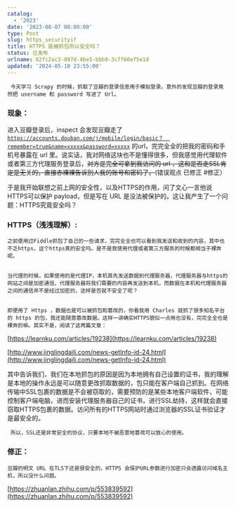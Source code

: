 ```yaml
---
catalog:
  - '2023'
date: '2023-08-07 08:00:00'
type: Post
slug: https_securityif
title: HTTPS 能被抓包所以安全吗？
status: 已发布
urlname: 62fc2ac3-897d-4be5-bbb9-3c7f60ef5e1d
updated: '2024-05-10 23:55:00'
---
```


     今天学习 Scrapy 的时候，抓取了豆瓣的登录信息用于模拟登录。意外的发现豆瓣的登录竟然把 username 和 password 写进了 Url。


### 现象：


   进入豆瓣登录后，inspect 会发现豆瓣走了[`https://accounts.douban.com/j/mobile/login/basic？  remember=true&name=xxxxx&password=xxxxx`](https://accounts.douban.com/j/mobile/login/basic?remember=true&name=xxxxx&password=xxxxx) 的url，完完全全的把我的密码和手机号暴露在 url 里。说实话，我对网络这块也不是懂得很多，但我感觉用代理软件或者第三方代理服务登录后，~~对方是完全可拿到我访问的 url ，这和是否走SSL肯定是无关的，直接赤裸裸告诉别人我的账号和密码了。~~(错误观点 已修正 #修正）


   于是我开始联想之前上网的安全性，以及HTTPS的作用，问了文心一言他说HTTPS可以保护 payload，但是写在 URL 是没法被保护的。这让我产生了一个问题：HTTPS究竟安全吗？


### HTTPS（浅浅理解）:


    之前使用过Fiddle抓包了自己的一些请求，完完全全也可以看到我发送和收到的内容，其中也不乏https，这个https真的安全吗。是不是我使用代理或者第三方服务的时候都相当于裸奔呢。


    当代理的时候，如果使用的是代理IP，本机首先发送数据到代理服务器，代理服务器与https的网站之间是加密通信，代理服务器将我们需要的内容再发送到本机，而数据在本机和代理服务器之间的通信并不是经过加密的，这样是否就不安全了呢？


    即便用了 Https ，数据也是可以被抓包和篡改的，你看我用 Charles 就抓了很多知名平台的 https 的包，我还能随意篡改数据。这样一讲确实HTTPS貌似一点用也没有，完完全全也是裸奔的嘛。其实不是，阅读了这两篇文章：


[https://learnku.com/articles/19238](https://learnku.com/articles/19238)


[http://www.jinglingdaili.com/news-getInfo-id-24.html](http://www.jinglingdaili.com/news-getInfo-id-24.html)


其中告诉我们，我们在本地抓包的原因是因为本地拥有自己设置的证书，我的理解是本地的操作永远是可以随意更改抓取数据的，包只能在客户端自己抓到。在网络传输中SSL包裹的数据是不会被窃取的，需要预防的是某些本地客户端软件，可能控制客户端电脑，进而安装代理服务器自己的证书，进行SSL劫持，这样就会直接窃取HTTPS包裹的数据。访问所有的HTTPS网站时通过浏览器的SSL证书验证才是最安全的。


     所以，SSL还是非常安全的协议，只要本地不被恶意地篡改可以放心的使用。


### 修正：


    豆瓣的明文 URL 在TLS下还是很安全的，HTTPS 会保护URL参数进行加密只会透露访问域名主机，所以没什么问题。


[https://zhuanlan.zhihu.com/p/553839592](https://zhuanlan.zhihu.com/p/553839592)

